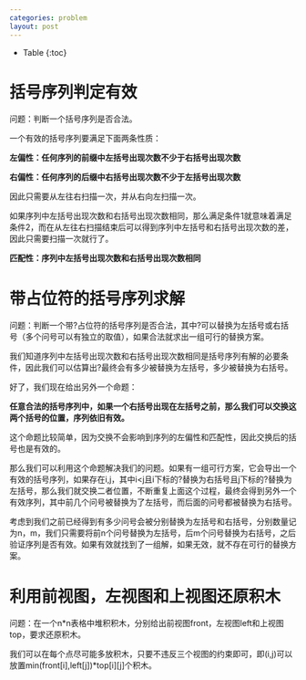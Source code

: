 ```yaml
---
categories: problem
layout: post
---
```


- Table
{:toc}
# 括号序列判定有效

问题：判断一个括号序列是否合法。

一个有效的括号序列要满足下面两条性质：

**左偏性：任何序列的前缀中左括号出现次数不少于右括号出现次数**

**右偏性：任何序列的后缀中右括号出现次数不少于左括号出现次数**

因此只需要从左往右扫描一次，并从右向左扫描一次。

如果序列中左括号出现次数和右括号出现次数相同，那么满足条件1就意味着满足条件2，而在从左往右扫描结束后可以得到序列中左括号和右括号出现次数的差，因此只需要扫描一次就行了。

**匹配性：序列中左括号出现次数和右括号出现次数相同**

# 带占位符的括号序列求解

问题：判断一个带?占位符的括号序列是否合法，其中?可以替换为左括号或右括号（多个问号可以有独立的取值），如果合法就求出一组可行的替换方案。

我们知道序列中左括号出现次数和右括号出现次数相同是括号序列有解的必要条件，因此我们可以估算出?最终会有多少被替换为左括号，多少被替换为右括号。

好了，我们现在给出另外一个命题：

**任意合法的括号序列中，如果一个右括号出现在左括号之前，那么我们可以交换这两个括号的位置，序列依旧有效。**

这个命题比较简单，因为交换不会影响到序列的左偏性和匹配性，因此交换后的括号也是有效的。

那么我们可以利用这个命题解决我们的问题。如果有一组可行方案，它会导出一个有效的括号序列，如果存在i,j，其中i<j且i下标的?替换为右括号且j下标的?替换为左括号，那么我们就交换二者位置，不断重复上面这个过程，最终会得到另外一个有效序列，其中前几个问号被替换为了左括号，而后面的问号都被替换为右括号。

考虑到我们之前已经得到有多少问号会被分别替换为左括号和右括号，分别数量记为n，m，我们只需要将前n个问号替换为左括号，后m个问号替换为右括号，之后验证序列是否有效。如果有效就找到了一组解，如果无效，就不存在可行的替换方案。

# 利用前视图，左视图和上视图还原积木

问题：在一个n\*n表格中堆积积木，分别给出前视图front，左视图left和上视图top，要求还原积木。

我们可以在每个点尽可能多放积木，只要不违反三个视图的约束即可，即(i,j)可以放置min(front[i],left[j])*top\[i\]\[j\]个积木。
